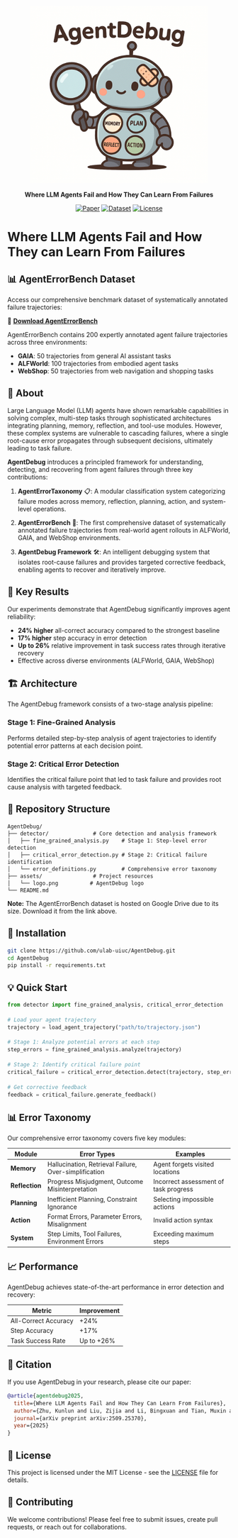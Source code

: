 <div align="center">
  <img src="assets/logo.png" alt="AgentDebug Logo" width="400"/>

  **Where LLM Agents Fail and How They Can Learn From Failures**

  [![Paper](https://img.shields.io/badge/Paper-arXiv-b31b1b.svg)](https://arxiv.org/abs/2509.25370)
  [![Dataset](https://img.shields.io/badge/Dataset-AgentErrorBench-blue.svg)](https://drive.google.com/drive/folders/1bQe6dQA85pktT63YnKIKJDTVaH3O3Vpu?usp=drive_link)
  [![License](https://img.shields.io/badge/License-MIT-green.svg)](LICENSE)
</div>

# Where LLM Agents Fail and How They can Learn From Failures


## 📊 AgentErrorBench Dataset

Access our comprehensive benchmark dataset of systematically annotated failure trajectories:

🔗 **[Download AgentErrorBench](https://drive.google.com/drive/folders/1bQe6dQA85pktT63YnKIKJDTVaH3O3Vpu?usp=drive_link)**

AgentErrorBench contains 200 expertly annotated agent failure trajectories across three environments:
- **GAIA**: 50 trajectories from general AI assistant tasks
- **ALFWorld**: 100 trajectories from embodied agent tasks
- **WebShop**: 50 trajectories from web navigation and shopping tasks

## 📖 About

Large Language Model (LLM) agents have shown remarkable capabilities in solving complex, multi-step tasks through sophisticated architectures integrating planning, memory, reflection, and tool-use modules. However, these complex systems are vulnerable to cascading failures, where a single root-cause error propagates through subsequent decisions, ultimately leading to task failure.

**AgentDebug** introduces a principled framework for understanding, detecting, and recovering from agent failures through three key contributions:

1. **AgentErrorTaxonomy** 📋: A modular classification system categorizing failure modes across memory, reflection, planning, action, and system-level operations.

2. **AgentErrorBench** 🎯: The first comprehensive dataset of systematically annotated failure trajectories from real-world agent rollouts in ALFWorld, GAIA, and WebShop environments.

3. **AgentDebug Framework** 🛠️: An intelligent debugging system that isolates root-cause failures and provides targeted corrective feedback, enabling agents to recover and iteratively improve.

## 🚀 Key Results

Our experiments demonstrate that AgentDebug significantly improves agent reliability:

- **24% higher** all-correct accuracy compared to the strongest baseline
- **17% higher** step accuracy in error detection
- **Up to 26%** relative improvement in task success rates through iterative recovery
- Effective across diverse environments (ALFWorld, GAIA, WebShop)

## 🏗️ Architecture

The AgentDebug framework consists of a two-stage analysis pipeline:

### Stage 1: Fine-Grained Analysis
Performs detailed step-by-step analysis of agent trajectories to identify potential error patterns at each decision point.

### Stage 2: Critical Error Detection
Identifies the critical failure point that led to task failure and provides root cause analysis with targeted feedback.

## 📁 Repository Structure

```
AgentDebug/
├── detector/              # Core detection and analysis framework
│   ├── fine_grained_analysis.py    # Stage 1: Step-level error detection
│   ├── critical_error_detection.py # Stage 2: Critical failure identification
│   └── error_definitions.py        # Comprehensive error taxonomy
├── assets/                # Project resources
│   └── logo.png          # AgentDebug logo
└── README.md
```

**Note:** The AgentErrorBench dataset is hosted on Google Drive due to its size. Download it from the link above.

## 🔧 Installation

```bash
git clone https://github.com/ulab-uiuc/AgentDebug.git
cd AgentDebug
pip install -r requirements.txt
```

## 💡 Quick Start

```python
from detector import fine_grained_analysis, critical_error_detection

# Load your agent trajectory
trajectory = load_agent_trajectory("path/to/trajectory.json")

# Stage 1: Analyze potential errors at each step
step_errors = fine_grained_analysis.analyze(trajectory)

# Stage 2: Identify critical failure point
critical_failure = critical_error_detection.detect(trajectory, step_errors)

# Get corrective feedback
feedback = critical_failure.generate_feedback()
```

## 📊 Error Taxonomy

Our comprehensive error taxonomy covers five key modules:

| Module | Error Types | Examples |
|--------|------------|----------|
| **Memory** | Hallucination, Retrieval Failure, Over-simplification | Agent forgets visited locations |
| **Reflection** | Progress Misjudgment, Outcome Misinterpretation | Incorrect assessment of task progress |
| **Planning** | Inefficient Planning, Constraint Ignorance | Selecting impossible actions |
| **Action** | Format Errors, Parameter Errors, Misalignment | Invalid action syntax |
| **System** | Step Limits, Tool Failures, Environment Errors | Exceeding maximum steps |

## 📈 Performance

AgentDebug achieves state-of-the-art performance in error detection and recovery:

| Metric | Improvement |
|--------|------------|
| All-Correct Accuracy | +24% |
| Step Accuracy | +17% |
| Task Success Rate | Up to +26% |

## 📝 Citation

If you use AgentDebug in your research, please cite our paper:

```bibtex
@article{agentdebug2025,
  title={Where LLM Agents Fail and How They Can Learn From Failures},
  author={Zhu, Kunlun and Liu, Zijia and Li, Bingxuan and Tian, Muxin and Yang Yingxuan and Zhang, Jiaxun and others},
  journal={arXiv preprint arXiv:2509.25370},
  year={2025}
}
```

## 📄 License

This project is licensed under the MIT License - see the [LICENSE](LICENSE) file for details.

## 🤝 Contributing

We welcome contributions! Please feel free to submit issues, create pull requests, or reach out for collaborations.
